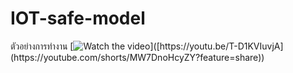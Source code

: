 # IOT-safe-model

ตัวอย่างการทำงาน
[![Watch the video]([https://img.youtube.com/vi/T-D1KVIuvjA/maxresdefault.jpg](https://youtube.com/shorts/MW7DnoHcyZY?feature=share))]([https://youtu.be/T-D1KVIuvjA](https://youtube.com/shorts/MW7DnoHcyZY?feature=share))
